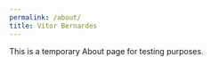 ```yaml
---
permalink: /about/
title: Vítor Bernardes
---
```

<!-- # Vítor Bernardes -->

This is a temporary About page for testing purposes.
